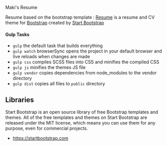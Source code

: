 Maki's Resume 

Resume based on the bootstrap template : [Resume](https://startbootstrap.com/template-overviews/resume/) is a resume and CV theme for [Bootstrap](http://getbootstrap.com/) created by [Start Bootstrap](http://startbootstrap.com/)

#### Gulp Tasks

- `gulp` the default task that builds everything
- `gulp watch` browserSync opens the project in your default browser and live reloads when changes are made
- `gulp css` compiles SCSS files into CSS and minifies the compiled CSS
- `gulp js` minifies the themes JS file
- `gulp vendor` copies dependencies from node_modules to the vendor directory
- `gulp dist` copies all files to `public` directory 

## Libraries

Start Bootstrap is an open source library of free Bootstrap templates and themes. All of the free templates and themes on Start Bootstrap are released under the MIT license, which means you can use them for any purpose, even for commercial projects.

* https://startbootstrap.com
